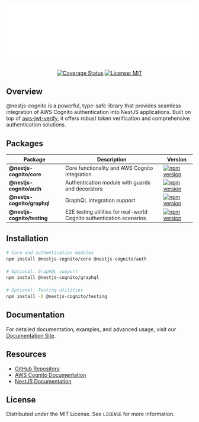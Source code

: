 <div align="center">
 <img src="https://github.com/lokicoule/nestjs-cognito/blob/main/media/repo-header.svg?raw=true" alt="NestJS-Cognito" />
</div>

<div align="center">

[![Coverage Status](https://coveralls.io/repos/github/Lokicoule/nestjs-cognito/badge.svg?branch=main)](https://coveralls.io/github/Lokicoule/nestjs-cognito?branch=main)
[![License: MIT](https://img.shields.io/badge/License-MIT-yellow.svg)](https://opensource.org/licenses/MIT)

</div>

## Overview

@nestjs-cognito is a powerful, type-safe library that provides seamless integration of AWS Cognito authentication into NestJS applications. Built on top of [aws-jwt-verify](https://github.com/awslabs/aws-jwt-verify), it offers robust token verification and comprehensive authentication solutions.

## Packages

| Package | Description | Version |
|---------|-------------|---------|
| **@nestjs-cognito/core** | Core functionality and AWS Cognito integration | [![npm version](https://badge.fury.io/js/%40nestjs-cognito%2Fcore.svg)](https://www.npmjs.com/package/@nestjs-cognito/core) |
| **@nestjs-cognito/auth** | Authentication module with guards and decorators | [![npm version](https://badge.fury.io/js/%40nestjs-cognito%2Fauth.svg)](https://www.npmjs.com/package/@nestjs-cognito/auth) |
| **@nestjs-cognito/graphql** | GraphQL integration support | [![npm version](https://badge.fury.io/js/%40nestjs-cognito%2Fgraphql.svg)](https://www.npmjs.com/package/@nestjs-cognito/graphql) |
| **@nestjs-cognito/testing** | E2E testing utilities for real-world Cognito authentication scenarios | [![npm version](https://badge.fury.io/js/%40nestjs-cognito%2Ftesting.svg)](https://www.npmjs.com/package/@nestjs-cognito/testing) |

## Installation

```bash
# Core and authentication modules
npm install @nestjs-cognito/core @nestjs-cognito/auth

# Optional: GraphQL support
npm install @nestjs-cognito/graphql

# Optional: Testing utilities
npm install -D @nestjs-cognito/testing
```

## Documentation

For detailed documentation, examples, and advanced usage, visit our [Documentation Site](https://lokicoule.github.io/nestjs-cognito/).

## Resources

- [GitHub Repository](https://github.com/Lokicoule/nestjs-cognito)
- [AWS Cognito Documentation](https://docs.aws.amazon.com/cognito/latest/developerguide/what-is-amazon-cognito.html)
- [NestJS Documentation](https://docs.nestjs.com/)

## License

Distributed under the MIT License. See `LICENSE` for more information.
